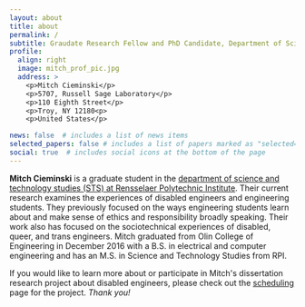 ```yaml
---
layout: about
title: about
permalink: /
subtitle: Graudate Research Fellow and PhD Candidate, Department of Science and Technology Studies, RPI.
profile:
  align: right
  image: mitch_prof_pic.jpg
  address: >
    <p>Mitch Cieminski</p>
    <p>5707, Russell Sage Laboratory</p>
    <p>110 Eighth Street</p>
    <p>Troy, NY 12180<p>
    <p>United States</p>

news: false  # includes a list of news items
selected_papers: false # includes a list of papers marked as "selected={true}"
social: true  # includes social icons at the bottom of the page
---
```

**Mitch Cieminski** is a graduate student in the [department of science and technology studies (STS) at Rensselaer Polytechnic Institute](https://hass.rpi.edu/science-technology-studies). Their current research examines the experiences of disabled engineers and engineering students. They previously focused on the ways engineering students learn about and make sense of ethics and responsibility broadly speaking. Their work also has focused on the sociotechnical experiences of disabled, queer, and trans engineers. Mitch graduated from Olin College of Engineering in December 2016 with a B.S. in electrical and computer engineering and has an M.S. in Science and Technology Studies from RPI.

If you would like to learn more about or participate in Mitch's dissertation research project about disabled engineers, please check out the [scheduling](https://mitchcieminski.youcanbook.me/) page for the project. *Thank you!*
